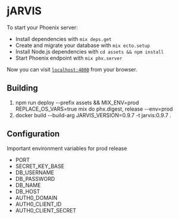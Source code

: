 # jARVIS

To start your Phoenix server:

  * Install dependencies with `mix deps.get`
  * Create and migrate your database with `mix ecto.setup`
  * Install Node.js dependencies with `cd assets && npm install`
  * Start Phoenix endpoint with `mix phx.server`

Now you can visit [`localhost:4000`](http://localhost:4000) from your browser.

## Building

  1. npm run deploy --prefix assets && MIX_ENV=prod REPLACE_OS_VARS=true mix do phx.digest, release --env=prod
  1. docker build --build-arg JARVIS_VERSION=0.9.7 -t jarvis:0.9.7 .

## Configuration

Important environment variables for prod release

 * PORT
 * SECRET_KEY_BASE
 * DB_USERNAME
 * DB_PASSWORD
 * DB_NAME
 * DB_HOST
 * AUTH0_DOMAIN
 * AUTH0_CLIENT_ID
 * AUTH0_CLIENT_SECRET
